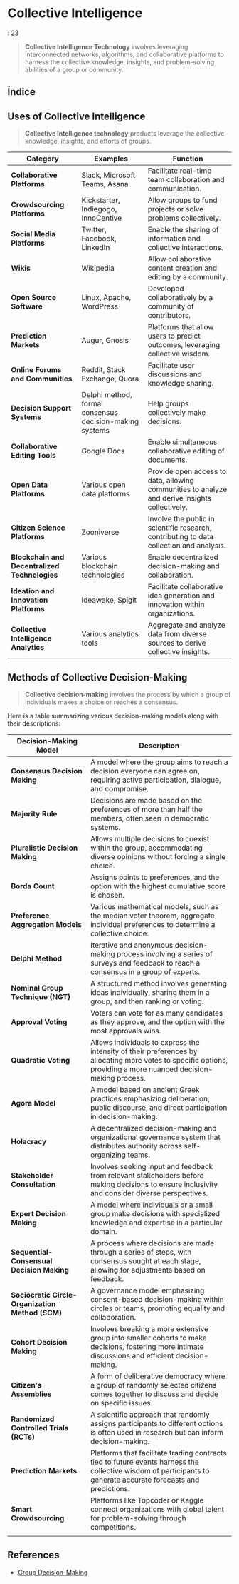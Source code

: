 # Collective Intelligence

: 23

> **Collective Intelligence Technology** involves leveraging interconnected networks, algorithms, and collaborative platforms to harness the collective knowledge, insights, and problem-solving abilities of a group or community.
> 

## Índice

## Uses of Collective Intelligence

> **Collective Intelligence technology** products leverage the collective knowledge, insights, and efforts of groups.
> 

| **Category** | **Examples** | **Function** |
| --- | --- | --- |
| **Collaborative Platforms** | Slack, Microsoft Teams, Asana | Facilitate real-time team collaboration and communication. |
| **Crowdsourcing Platforms** | Kickstarter, Indiegogo, InnoCentive | Allow groups to fund projects or solve problems collectively. |
| **Social Media Platforms** | Twitter, Facebook, LinkedIn | Enable the sharing of information and collective interactions. |
| **Wikis** | Wikipedia | Allow collaborative content creation and editing by a community. |
| **Open Source Software** | Linux, Apache, WordPress | Developed collaboratively by a community of contributors. |
| **Prediction Markets** | Augur, Gnosis | Platforms that allow users to predict outcomes, leveraging collective wisdom. |
| **Online Forums and Communities** | Reddit, Stack Exchange, Quora | Facilitate user discussions and knowledge sharing. |
| **Decision Support Systems** | Delphi method, formal consensus decision-making systems | Help groups collectively make decisions. |
| **Collaborative Editing Tools** | Google Docs | Enable simultaneous collaborative editing of documents. |
| **Open Data Platforms** | Various open data platforms | Provide open access to data, allowing communities to analyze and derive insights collectively. |
| **Citizen Science Platforms** | Zooniverse | Involve the public in scientific research, contributing to data collection and analysis. |
| **Blockchain and Decentralized Technologies** | Various blockchain technologies | Enable decentralized decision-making and collaboration. |
| **Ideation and Innovation Platforms** | Ideawake, Spigit | Facilitate collaborative idea generation and innovation within organizations. |
| **Collective Intelligence Analytics** | Various analytics tools | Aggregate and analyze data from diverse sources to derive collective insights. |

## Methods of Collective Decision-Making

> **Collective decision-making** involves the process by which a group of individuals makes a choice or reaches a consensus.
> 

Here is a table summarizing various decision-making models along with their descriptions:

| **Decision-Making Model** | **Description** |
| --- | --- |
| **Consensus Decision Making** | A model where the group aims to reach a decision everyone can agree on, requiring active participation, dialogue, and compromise. |
| **Majority Rule** | Decisions are made based on the preferences of more than half the members, often seen in democratic systems. |
| **Pluralistic Decision Making** | Allows multiple decisions to coexist within the group, accommodating diverse opinions without forcing a single choice. |
| **Borda Count** | Assigns points to preferences, and the option with the highest cumulative score is chosen. |
| **Preference Aggregation Models** | Various mathematical models, such as the median voter theorem, aggregate individual preferences to determine a collective choice. |
| **Delphi Method** | Iterative and anonymous decision-making process involving a series of surveys and feedback to reach a consensus in a group of experts. |
| **Nominal Group Technique (NGT)** | A structured method involves generating ideas individually, sharing them in a group, and then ranking or voting. |
| **Approval Voting** | Voters can vote for as many candidates as they approve, and the option with the most approvals wins. |
| **Quadratic Voting** | Allows individuals to express the intensity of their preferences by allocating more votes to specific options, providing a more nuanced decision-making process. |
| **Agora Model** | A model based on ancient Greek practices emphasizing deliberation, public discourse, and direct participation in decision-making. |
| **Holacracy** | A decentralized decision-making and organizational governance system that distributes authority across self-organizing teams. |
| **Stakeholder Consultation** | Involves seeking input and feedback from relevant stakeholders before making decisions to ensure inclusivity and consider diverse perspectives. |
| **Expert Decision Making** | A model where individuals or a small group make decisions with specialized knowledge and expertise in a particular domain. |
| **Sequential-Consensual Decision Making** | A process where decisions are made through a series of steps, with consensus sought at each stage, allowing for adjustments based on feedback. |
| **Sociocratic Circle-Organization Method (SCM)** | A governance model emphasizing consent-based decision-making within circles or teams, promoting equality and collaboration. |
| **Cohort Decision Making** | Involves breaking a more extensive group into smaller cohorts to make decisions, fostering more intimate discussions and efficient decision-making. |
| **Citizen's Assemblies** | A form of deliberative democracy where a group of randomly selected citizens comes together to discuss and decide on specific issues. |
| **Randomized Controlled Trials (RCTs)** | A scientific approach that randomly assigns participants to different options is often used in research but can inform decision-making. |
| **Prediction Markets** | Platforms that facilitate trading contracts tied to future events harness the collective wisdom of participants to generate accurate forecasts and predictions. |
| **Smart Crowdsourcing** | Platforms like Topcoder or Kaggle connect organizations with global talent for problem-solving through competitions. |
|  |  |

## References

- [Group Decision-Making](https://en.wikipedia.org/wiki/Group_decision-making)